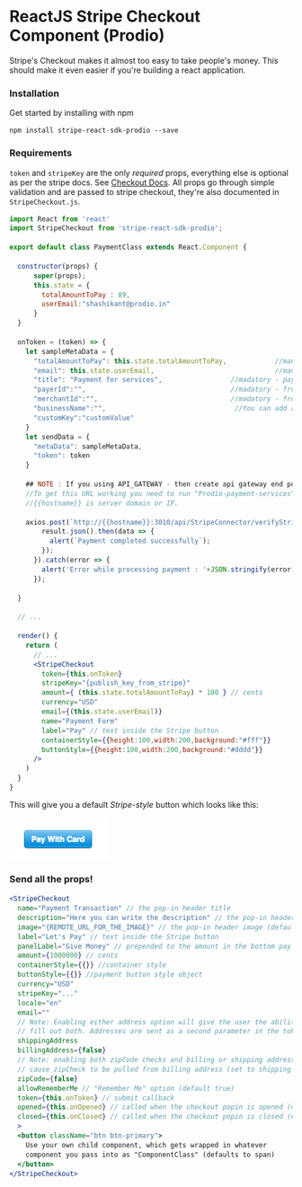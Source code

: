 
# ReactJS Stripe Checkout Component (Prodio)

Stripe's Checkout makes it almost too easy to take people's money.
This should make it even easier if you're building a react
application.

### Installation

Get started by installing with npm

    npm install stripe-react-sdk-prodio --save


### Requirements

`token` and `stripeKey` are the only *required* props,
everything else is optional as per the stripe docs. See [Checkout
Docs](https://stripe.com/docs/checkout#integration-custom). All props
go through simple validation and are passed to stripe checkout, they're
also documented in `StripeCheckout.js`.

```jsx
import React from 'react'
import StripeCheckout from 'stripe-react-sdk-prodio';

export default class PaymentClass extends React.Component {

  constructor(props) {
      super(props);
      this.state = {
        totalAmountToPay : 89,
        userEmail:"shashikant@prodio.in"
      }
  }

  onToken = (token) => {
    let sampleMetaData = {
      "totalAmountToPay": this.state.totalAmountToPay,            //mandatory
      "email": this.state.userEmail,                              //mandatory
      "title": "Payment for services",                 //madatory - payment reference title
      "payerId":"",                                    //madatory - from prodio payment module
      "merchantId":"",                                 //madatory - from prodio payment module
      "businessName":"",                                //You can add any key value pairs
      "customKey":"customValue"
    }
    let sendData = {
      "metaData": sampleMetaData,
      "token": token
    }

    ## NOTE : If you using API_GATEWAY - then create api gateway end point and point it to the below api url.
    //To get this URL working you need to run "Prodio-payment-services" on the server
    //{{hostname}} is server domain or IP.

    axios.post(`http://{{hostname}}:3010/api/StripeConnector/verifyStripeToken`, sendData).then(result => {
        result.json().then(data => {
          alert(`Payment completed successfully`);
        });
      }).catch(error => {
        alert('Error while processing payment : '+JSON.stringify(error))
      });

  }

  // ...

  render() {
    return (
      // ...
      <StripeCheckout
        token={this.onToken}
        stripeKey="{publish_key_from_stripe}"
        amount={ (this.state.totalAmountToPay) * 100 } // cents
        currency="USD"
        email={(this.state.userEmail)}
        name="Payment Form"
        label="Pay" // text inside the Stripe button
        containerStyle={{height:100,width:200,background:"#fff"}}
        buttonStyle={{height:100,width:200,background:"#dddd"}}
      />
    )
  }
}
```

This will give you a default *Stripe-style* button which looks like this:

![stripe checkout button](example.png)

### Send all the props!

```jsx
<StripeCheckout
  name="Payment Transaction" // the pop-in header title
  description="Here you can write the description" // the pop-in header subtitle
  image="{REMOTE_URL_FOR_THE_IMAGE}" // the pop-in header image (default none)
  label="Let's Pay" // text inside the Stripe button
  panelLabel="Give Money" // prepended to the amount in the bottom pay button
  amount={1000000} // cents
  containerStyle={{}} //container style
  buttonStyle={{}} //payment button style object
  currency="USD"
  stripeKey="..."
  locale="en"
  email=""
  // Note: Enabling either address option will give the user the ability to
  // fill out both. Addresses are sent as a second parameter in the token callback.
  shippingAddress
  billingAddress={false}
  // Note: enabling both zipCode checks and billing or shipping address will
  // cause zipCheck to be pulled from billing address (set to shipping if none provided).
  zipCode={false}
  allowRememberMe // "Remember Me" option (default true)
  token={this.onToken} // submit callback
  opened={this.onOpened} // called when the checkout popin is opened (no IE6/7)
  closed={this.onClosed} // called when the checkout popin is closed (no IE6/7)
  >
  <button className="btn btn-primary">
    Use your own child component, which gets wrapped in whatever
    component you pass into as "ComponentClass" (defaults to span)
  </button>
</StripeCheckout>
```
